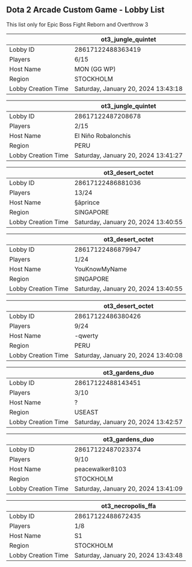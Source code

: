## Dota 2 Arcade Custom Game - Lobby List

This list only for Epic Boss Fight Reborn and Overthrow 3

|  | ot3_jungle_quintet |
| ------ | ------ |
| Lobby ID | 28617122488363419 |
| Players | 6/15 |
| Host Name | MON (GG WP) |
| Region | STOCKHOLM |
| Lobby Creation Time | Saturday, January 20, 2024 13:43:18 |


|  | ot3_jungle_quintet |
| ------ | ------ |
| Lobby ID | 28617122487208678 |
| Players | 2/15 |
| Host Name | El Niño Robalonchis |
| Region | PERU |
| Lobby Creation Time | Saturday, January 20, 2024 13:41:27 |


|  | ot3_desert_octet |
| ------ | ------ |
| Lobby ID | 28617122486881036 |
| Players | 13/24 |
| Host Name | §āpriռce |
| Region | SINGAPORE |
| Lobby Creation Time | Saturday, January 20, 2024 13:40:55 |


|  | ot3_desert_octet |
| ------ | ------ |
| Lobby ID | 28617122486879947 |
| Players | 1/24 |
| Host Name | YouKnowMyName |
| Region | SINGAPORE |
| Lobby Creation Time | Saturday, January 20, 2024 13:40:55 |


|  | ot3_desert_octet |
| ------ | ------ |
| Lobby ID | 28617122486380426 |
| Players | 9/24 |
| Host Name | -qwerty |
| Region | PERU |
| Lobby Creation Time | Saturday, January 20, 2024 13:40:08 |


|  | ot3_gardens_duo |
| ------ | ------ |
| Lobby ID | 28617122488143451 |
| Players | 3/10 |
| Host Name | ? |
| Region | USEAST |
| Lobby Creation Time | Saturday, January 20, 2024 13:42:57 |


|  | ot3_gardens_duo |
| ------ | ------ |
| Lobby ID | 28617122487023374 |
| Players | 9/10 |
| Host Name | peacewalker8103 |
| Region | STOCKHOLM |
| Lobby Creation Time | Saturday, January 20, 2024 13:41:09 |


|  | ot3_necropolis_ffa |
| ------ | ------ |
| Lobby ID | 28617122488672435 |
| Players | 1/8 |
| Host Name | S1 |
| Region | STOCKHOLM |
| Lobby Creation Time | Saturday, January 20, 2024 13:43:48 |


